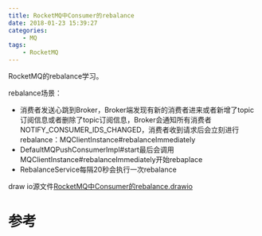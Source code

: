 ```yaml
---
title: RocketMQ中Consumer的rebalance
date: 2018-01-23 15:39:27
categories: 
	- MQ
tags:
	- RocketMQ
---
```


RocketMQ的rebalance学习。

<!--more-->

rebalance场景：

- 消费者发送心跳到Broker，Broker端发现有新的消费者进来或者新增了topic订阅信息或者删除了topic订阅信息，Broker会通知所有消费者NOTIFY_CONSUMER_IDS_CHANGED，消费者收到请求后会立刻进行rebalance：MQClientInstance#rebalanceImmediately
- DefaultMQPushConsumerImpl#start最后会调用MQClientInstance#rebalanceImmediately开始rebaplace
- RebalanceService每隔20秒会执行一次rebalance

draw io源文件[RocketMQ中Consumer的rebalance.drawio](./RocketMQ中Consumer的rebalance/RocketMQ中Consumer的rebalance.drawio)

# 参考


